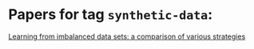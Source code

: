 # Papers for tag `synthetic-data`:

[Learning from imbalanced data sets: a comparison of various strategies](japkowicz2000learning)
